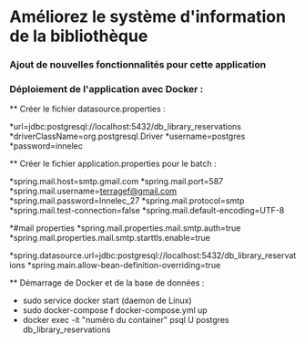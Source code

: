 # Améliorez le système d'information de la bibliothèque

### Ajout de nouvelles fonctionnalités pour cette application

### Déploiement de l'application avec Docker :

** Créer le fichier datasource.properties :

*url=jdbc:postgresql://localhost:5432/db_library_reservations
*driverClassName=org.postgresql.Driver
*username=postgres
*password=innelec

** Créer le fichier application.properties pour le batch :

*spring.mail.host=smtp.gmail.com
*spring.mail.port=587
*spring.mail.username=terragef@gmail.com	
*spring.mail.password=Innelec_27
*spring.mail.protocol=smtp
*spring.mail.test-connection=false
*spring.mail.default-encoding=UTF-8

*#mail properties
*spring.mail.properties.mail.smtp.auth=true
*spring.mail.properties.mail.smtp.starttls.enable=true

*spring.datasource.url=jdbc:postgresql://localhost:5432/db_library_reservations
*spring.main.allow-bean-definition-overriding=true

** Démarrage de Docker et de la base de données :

 - sudo service docker start (daemon de Linux)
 - sudo docker-compose f docker-compose.yml up
 - docker exec -it "numéro du container" psql U postgres db_library_reservations
